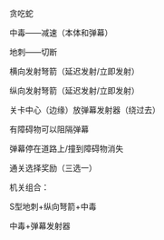贪吃蛇

中毒——减速（本体和弹幕）

地刺——切断

横向发射弩箭（延迟发射/立即发射）

纵向发射弩箭（延迟发射/立即发射）

关卡中心（边缘）放弹幕发射器（绕过去）

有障碍物可以阻隔弹幕

弹幕停在道路上/撞到障碍物消失

通关选择奖励（三选一）





机关组合：

S型地刺+纵向弩箭+中毒

中毒+弹幕发射器